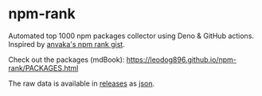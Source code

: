 # npm-rank

Automated top 1000 npm packages collector using Deno & GitHub actions. Inspired
by
[anvaka's npm rank gist](https://gist.github.com/anvaka/8e8fa57c7ee1350e3491).

Check out the packages (mdBook):
https://leodog896.github.io/npm-rank/PACKAGES.html

The raw data is available in
[releases](https://github.com/LeoDog896/npm-rank/releases) as
[json](https://github.com/LeoDog896/npm-rank/releases/download/latest/raw.txt).
